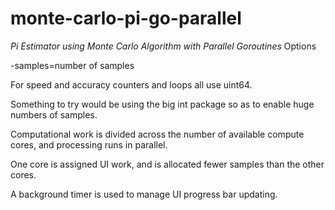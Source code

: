 # monte-carlo-pi-go-parallel
*Pi Estimator using Monte Carlo Algorithm with Parallel Goroutines*
Options

-samples=number of samples

For speed and accuracy counters and loops all use uint64.

Something to try would be using the big int package so as to enable huge numbers of samples.

Computational work is divided across the number of available compute cores, and processing runs in parallel.

One core is assigned UI work, and is allocated fewer samples than the other cores.

A background timer is used to manage UI progress bar updating.







